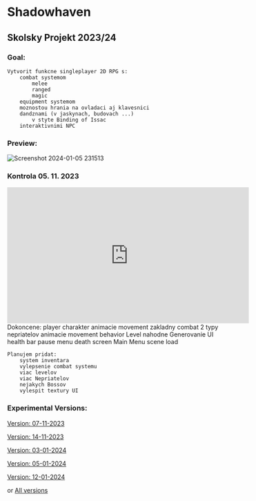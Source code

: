 # Shadowhaven
## Skolsky Projekt 2023/24

### Goal:
	Vytvorit funkcne singleplayer 2D RPG s:
		combat systemom
			melee
			ranged
			magic
		equipment systemom
		moznostou hrania na ovladaci aj klavesnici
		dandznami (v jaskynach, budovach ...)
			v styte Binding of Issac
		interaktivnimi NPC
### Preview:
![Screenshot 2024-01-05 231513](https://github.com/Y0hn/project/assets/101512527/9836d482-7ad4-4e61-8445-771f796a6175)

### Kontrola 05. 11. 2023
<iframe width="560" height="315" src="https://www.youtube.com/embed/m57ylZGgtiE?si=YDz2w5JdlUBLBnJ9" title="YouTube video player" frameborder="0" allow="accelerometer; autoplay; clipboard-write; encrypted-media; gyroscope; picture-in-picture; web-share" allowfullscreen></iframe>
	Dokoncene:
		player charakter
			animacie
			movement
			zakladny combat
		2 typy nepriatelov
			animacie
			movement
			behavior
		Level
			nahodne Generovanie
		UI
			health bar
			pause menu
			death screen
		Main Menu
			scene load

	Planujem pridat:	
		system inventara
		vylepsenie combat systemu
		viac levelov
		viac Nepriatelov
		nejakych Bossov
		vylespit textury UI
### Experimental Versions:
<p>
	<a href = "https://drive.google.com/drive/folders/1wD3EJGKzidaOD3VBCWk1KXh3JofZYSmR?usp=drive_link">Version: 07-11-2023</a>
</p>
<p>
	<a href = "https://drive.google.com/drive/folders/1fhWX-4bFaXegIxYtZ6I0X286BfR9NKBa?usp=drive_link">Version: 14-11-2023</a>
</p>
<p>
	<a href = "https://drive.google.com/drive/folders/1VhVsrBNsd2cp5ipRlpxBXxloCKWJqZWF?usp=drive_link">Version: 03-01-2024</a>
</p>
<p>
	<a href = "https://drive.google.com/drive/folders/1Iou5Fj9HMxjOTdqWoMItfFWUygL1NbHR?usp=drive_link">Version: 05-01-2024</a>
</p>
<p>
	<a href = "https://drive.google.com/drive/folders/15k097OeOLAsHSqIKhLRVz8WRdysL0v-K?usp=drive_link">Version: 12-01-2024</a>
</p>
or <a href = "https://drive.google.com/drive/folders/1mlVHg6lrFUsqv6OAelCen_a0NOv2Kcnh?usp=sharing">All versions</a>
